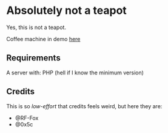 # Absolutely not a teapot

Yes, this is not a teapot.

Coffee machine in demo [here](https://coffee.angrypixies.net)


## Requirements

A server with:
PHP (hell if I know the minimum version)

## Credits

This is so *low-effort* that credits feels weird, but here they are:

* @RF-Fox
* @0x5c